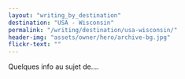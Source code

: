 ```yaml
---
layout: "writing_by_destination"
destination: "USA - Wisconsin"
permalink: "/writing/destination/usa-wisconsin/"
header-img: "assets/owner/hero/archive-bg.jpg"
flickr-text: ""
---
```


Quelques info au sujet de....